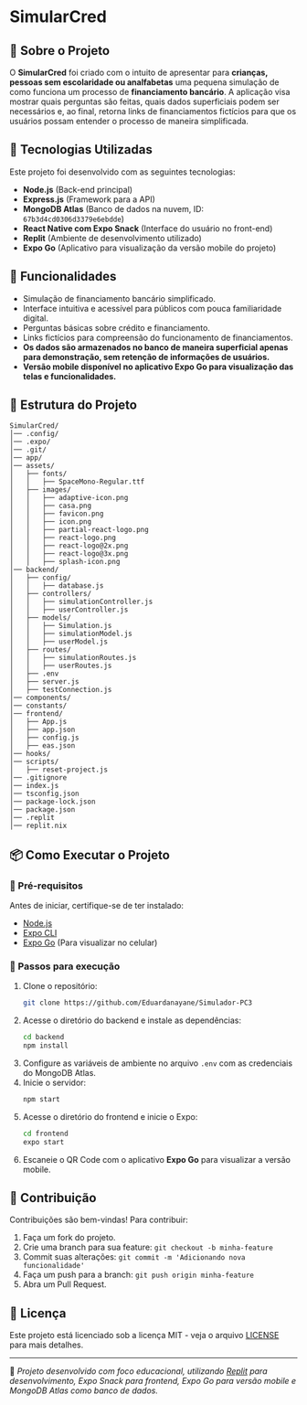 # SimularCred

## 📌 Sobre o Projeto
O **SimularCred** foi criado com o intuito de apresentar para **crianças, pessoas sem escolaridade ou analfabetas** uma pequena simulação de como funciona um processo de **financiamento bancário**. A aplicação visa mostrar quais perguntas são feitas, quais dados superficiais podem ser necessários e, ao final, retorna links de financiamentos fictícios para que os usuários possam entender o processo de maneira simplificada.

## 🚀 Tecnologias Utilizadas
Este projeto foi desenvolvido com as seguintes tecnologias:
- **Node.js** (Back-end principal)
- **Express.js** (Framework para a API)
- **MongoDB Atlas** (Banco de dados na nuvem, ID: `67b3d4cd0306d3379e6ebdde`)
- **React Native com Expo Snack** (Interface do usuário no front-end)
- **Replit** (Ambiente de desenvolvimento utilizado)
- **Expo Go** (Aplicativo para visualização da versão mobile do projeto)

## 🔧 Funcionalidades
- Simulação de financiamento bancário simplificado.
- Interface intuitiva e acessível para públicos com pouca familiaridade digital.
- Perguntas básicas sobre crédito e financiamento.
- Links fictícios para compreensão do funcionamento de financiamentos.
- **Os dados são armazenados no banco de maneira superficial apenas para demonstração, sem retenção de informações de usuários.**
- **Versão mobile disponível no aplicativo Expo Go para visualização das telas e funcionalidades.**

## 📂 Estrutura do Projeto
```
SimularCred/
│── .config/
│── .expo/
│── .git/
│── app/
│── assets/
│   ├── fonts/
│   │   ├── SpaceMono-Regular.ttf
│   ├── images/
│   │   ├── adaptive-icon.png
│   │   ├── casa.png
│   │   ├── favicon.png
│   │   ├── icon.png
│   │   ├── partial-react-logo.png
│   │   ├── react-logo.png
│   │   ├── react-logo@2x.png
│   │   ├── react-logo@3x.png
│   │   ├── splash-icon.png
│── backend/
│   ├── config/
│   │   ├── database.js
│   ├── controllers/
│   │   ├── simulationController.js
│   │   ├── userController.js
│   ├── models/
│   │   ├── Simulation.js
│   │   ├── simulationModel.js
│   │   ├── userModel.js
│   ├── routes/
│   │   ├── simulationRoutes.js
│   │   ├── userRoutes.js
│   ├── .env
│   ├── server.js
│   ├── testConnection.js
│── components/
│── constants/
│── frontend/
│   ├── App.js
│   ├── app.json
│   ├── config.js
│   ├── eas.json
│── hooks/
│── scripts/
│   ├── reset-project.js
│── .gitignore
│── index.js
│── tsconfig.json
│── package-lock.json
│── package.json
│── .replit
│── replit.nix
```

## 📦 Como Executar o Projeto
### 🔹 Pré-requisitos
Antes de iniciar, certifique-se de ter instalado:
- [Node.js](https://nodejs.org/)
- [Expo CLI](https://docs.expo.dev/get-started/installation/)
- [Expo Go](https://expo.dev/client) (Para visualizar no celular)

### 🔹 Passos para execução
1. Clone o repositório:
   ```sh
   git clone https://github.com/Eduardanayane/Simulador-PC3
   ```
2. Acesse o diretório do backend e instale as dependências:
   ```sh
   cd backend
   npm install
   ```
3. Configure as variáveis de ambiente no arquivo `.env` com as credenciais do MongoDB Atlas.
4. Inicie o servidor:
   ```sh
   npm start
   ```
5. Acesse o diretório do frontend e inicie o Expo:
   ```sh
   cd frontend
   expo start
   ```
6. Escaneie o QR Code com o aplicativo **Expo Go** para visualizar a versão mobile.

## 📌 Contribuição
Contribuições são bem-vindas! Para contribuir:
1. Faça um fork do projeto.
2. Crie uma branch para sua feature: `git checkout -b minha-feature`
3. Commit suas alterações: `git commit -m 'Adicionando nova funcionalidade'`
4. Faça um push para a branch: `git push origin minha-feature`
5. Abra um Pull Request.

## 📄 Licença
Este projeto está licenciado sob a licença MIT - veja o arquivo [LICENSE](LICENSE) para mais detalhes.

---
📌 *Projeto desenvolvido com foco educacional, utilizando [Replit](https://replit.com/@eduardaalmeida9/Simulador-PC3) para desenvolvimento, Expo Snack para frontend, Expo Go para versão mobile e MongoDB Atlas como banco de dados.*

